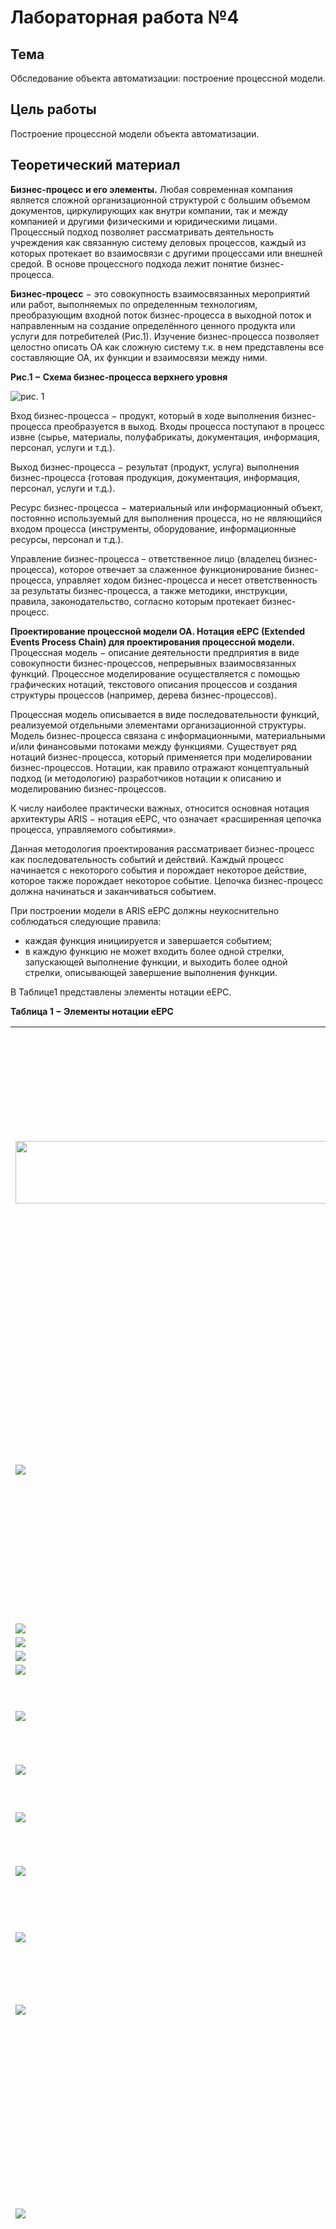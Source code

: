 # Лабораторная работа №4 #

## Тема ##

Обследование объекта автоматизации: построение процессной модели.

## Цель работы ##

Построение процессной модели объекта автоматизации.

## Теоретический материал ##

**Бизнес-процесс и его элементы.** Любая современная компания является сложной организационной структурой с большим объемом документов, циркулирующих как внутри компании, так и между компанией и другими физическими и юридическими лицами. Процессный подход позволяет рассматривать деятельность учреждения как связанную систему деловых процессов, каждый из которых протекает во взаимосвязи с другими процессами или внешней средой. В основе процессного подхода лежит понятие
бизнес-процесса.

**Бизнес-процесс** $-$ это совокупность взаимосвязанных мероприятий или работ, выполняемых по определенным технологиям, преобразующим входной поток бизнес-процесса в выходной поток и направленным на создание определённого ценного продукта или услуги для потребителей (Рис.1).
Изучение бизнес-процесса позволяет целостно описать ОА как сложную систему т.к. в нем представлены все составляющие ОА, их функции и взаимосвязи между ними.

**Рис.1 $-$ Схема бизнес-процесса верхнего уровня**

![рис. 1](images/img_1_business_pros_scheme.jpg)

Вход бизнес-процесса $-$ продукт, который в ходе выполнения бизнес-процесса преобразуется в выход. Входы процесса поступают в процесс извне (сырье, материалы, полуфабрикаты, документация, информация, персонал, услуги и т.д.).

Выход бизнес-процесса $-$ результат (продукт, услуга) выполнения бизнес-процесса (готовая продукция, документация, информация, персонал, услуги и т.д.).

Ресурс бизнес-процесса $-$ материальный или информационный объект, постоянно используемый для выполнения процесса, но не являющийся входом процесса (инструменты, оборудование, информационные ресурсы, персонал и т.д.).

Управление бизнес-процесса – ответственное лицо (владелец бизнес-процесса), которое отвечает за слаженное функционирование бизнес-процесса, управляет ходом бизнес-процесса и несет ответственность за результаты бизнес-процесса, а также методики, инструкции, правила, законодательство, согласно которым протекает бизнес-процесс.

**Проектирование процессной модели ОА. Нотация eEPC (Extended Events Process Chain) для проектирования процессной модели.** Процессная модель $-$ описание деятельности предприятия в виде совокупности бизнес-процессов, непрерывных взаимосвязанных функций. Процессное моделирование осуществляется с помощью графических нотаций, текстового описания процессов и создания структуры процессов (например, дерева бизнес-процессов).

Процессная модель описывается в виде последовательности функций, реализуемой отдельными элементами организационной структуры. Модель бизнес-процесса связана с информационными, материальными и/или финансовыми потоками между функциями. Существует ряд нотаций бизнес-процесса, который применяется при моделировании бизнес-процессов. Нотации, как правило отражают концептуальный подход (и методологию) разработчиков нотации к описанию и моделированию бизнес-процессов.

К числу наиболее практически важных, относится основная нотация архитектуры ARIS $-$ нотация eEPC, что означает «расширенная цепочка процесса, управляемого событиями».

Данная методология проектирования рассматривает бизнес-процесс как последовательность событий и действий. Каждый процесс начинается с некоторого события и порождает некоторое действие, которое также порождает некоторое событие. Цепочка бизнес-процесс должна начинаться и заканчиваться событием.

При построении модели в ARIS eEPC должны неукоснительно соблюдаться следующие правила:

+ каждая функция инициируется и завершается событием;
+ в каждую функцию не может входить более одной стрелки, запускающей выполнение функции, и выходить более одной стрелки, описывающей завершение выполнения функции.

В Таблице1 представлены элементы нотации eEPC.

**Таблица 1 $-$ Элементы нотации eEPC**

<table>
    <tbody>
        <tr>
            <td> <img src = "images/tables/t1_1_event.png" height="100" width="800"></td>
            <td>  <b>Event</b> — состояние, которое является существенным для целей управления бизнесом и оказывает влияние или контролирует дальнейшее развитие одного или более бизнес-процессов. Элемент отображает события, активизирующие функции или порождаемые функциями. Внутри блока помещается наименование события. Событие именуется отглагольным существительным.</td>
        </tr>
       <tr>
            <td> <img src = "images/tables/t1_2_activity.png"></td>
            <td> <b>Activity</b> — действие или набор действий, выполняемых над исходным объектом с целью получения заданного результата. Внутри блока помещается наименование функции (глагол или отглагольное существительное). Временная последовательность выполнения функций задается расположением функций на диаграмме процесса сверху вниз. Функция именуется глаголом или отглагольным существительным.</td>
        </tr>
         <tr>
          <td ><img src ="images/tables/t1_3_organizational_unit.png"></td>
            <td rowspan="4" >См. «Организационная модель ОА».</td>
        </tr>
         <tr>
          <td><img src ="images/tables/t1_4_role.png"></td>
        </tr>
         <tr>
          <td><img src ="images/tables/t1_5_person.png"></td>
        </tr>
         <tr>
          <td><img src ="images/tables/t1_6_location.png"></td>
        </tr>
         <tr>
          <td><img src ="images/tables/t1_7_entity.png"></td>
            <td ><b>Entity</b>(cущность) — смысловая единица даталогической модели (ER-model, модель «сущность - связь»).</td>
        </tr>
         <tr>
          <td><img src ="images/tables/t1_8_database.png"></td>
            <td><b>Database</b> — источник данных.</td>
        </tr>
         <tr>
          <td><img src ="images/tables/t1_9_document.png"></td>
            <td ><b>Document</b> — бумажный или электронный носитель информации.</td>
        </tr>
         <tr>
          <td><img src ="images/tables/t1_10_it_system.png"></td>
            <td ><b>IT system</b> — информационная система.</td>
        </tr>
         <tr>
          <td><img src ="images/tables/t1_11_product.png"></td>
            <td> <b>Product</b> — ресурс или услуга, используемый как для входа в функцию, так и как результат ее выполнения.</td>
        </tr>
         <tr>
          <td><img src ="images/tables/t1_12_ risk.png"></td>
            <td> <b>Risk</b> — возможная опасность того, что процесс не достигнет цели.</td>
        </tr>
         <tr>
          <td><img src ="images/tables/t1_13_process_interface.png"></td>
            <td><b>Process interface</b> — элемент, обозначающий внешний (по отношению к текущей диаграмме) процесс или функцию. Используется для указания взаимосвязи процессов. Обозначает предыдущий или следующий процесс по отношению к диаграмме рассматриваемого процесса; обозначает процесс, откуда поступил или куда передается объект. Внутри блока помещается наименование внешнего процесса.</td>
        </tr>
         <tr>
          <td><img src ="images/tables/t1_14_and.png"></td>
            <td ><b>AND (И)</b> — логический оператор, определяющий, что все события (или функции), объединенные данным оператором должны выполняться одновременно.</td>
        </tr>
         <tr>
          <td><img src ="images/tables/t1_15_xor.png"></td>
            <td><b>XOR</b> (Исключающее ИЛИ) — логический оператор, определяющий, что должно выполняться только одно из событий (или функций), объединенных данным оператором.</td>
        </tr>
         <tr>
          <td><img src ="images/tables/t1_16_or.png"></td>
            <td><b>OR (ИЛИ)</b> — логический оператор, определяющий, что должно выполняться хотя бы одно из событий (или функций), объединенных данным оператором.</td>
        </tr>
    </tbody>
</table>

В Таблице 2 представлены типы ветвлений и соединений функций и событий в нотации eEPC.

**Таблица 2 $-$ Типы ветвлений и соединений в нотации eEPC**

![рис. 2](images/img_2_branches_types_eEPC.png)

**Пример.** Получение товара от поставщика осуществляется визуальным контролем и сопоставлением с сопроводительными документами (ТТН). Данные ТТН вносятся в ИС «СКЛАД». Данную операцию осуществляет менеджер. Далее товар на основании сопроводительной ТМЦ приходуется на склад с внесением сведений о нем в документ «Карточка ТМЦ». Операцию выполняют совместно менеджер и кладовщик.

![рис. 3](images/img_3.png)

## Ход работы ##

1. Используя нотацию ARIS eEPC, спроектировать процессную модель объекта автоматизации.
2. Результаты работы отразить в отчете о ходе выполнения лабораторной работы. Подготовить ответы на контрольные вопросы.

## Контрольные вопросы ##

1. Что такое бизнес-процесс?
2. Зачем необходимо проектировать процессную модель объекта автоматизации?
3. Какие нотации в среде ARIS используются для проектирования процессной модели?
4. Расскажите о нотации eEPC, о ее назначении и основных требованиях к построению моделей в этой нотации.
5. Расскажите о элементах нотации eEPC и их назначении.
6. Расскажите о вариантах ветвлений и соединений событий и функций в нотации eEPC.
